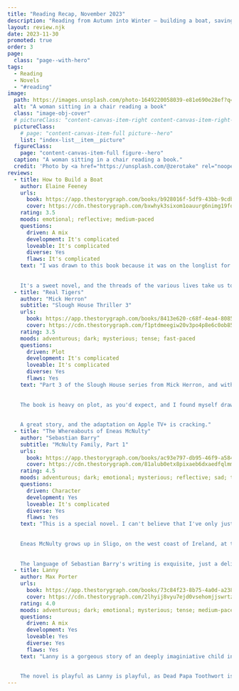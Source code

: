 ```yaml
---
title: "Reading Recap, November 2023"
description: "Reading from Autumn into Winter — building a boat, saving a hostage, never being able to return home, and waking a spirit slumbering in the woods."
layout: review.njk
date: 2023-11-30
promoted: true
order: 3
page:
  class: "page--with-hero"
tags:
  - Reading
  - Novels
  - "#reading"
image:
  path: https://images.unsplash.com/photo-1649220058039-e81e690e28ef?q=80&w=3205&auto=format&fit=crop&ixlib=rb-4.0.3
  alt: "A woman sitting in a chair reading a book"
  class: "image-obj-cover"
  # pictureClass: "content-canvas-item-right content-canvas-item-right--span-3"
  pictureClass:
    # page: "content-canvas-item-full picture--hero"
    list: "index-list__item__picture"
  figureClass:
    page: "content-canvas-item-full figure--hero"
  caption: "A woman sitting in a chair reading a book."
  credit: 'Photo by <a href="https://unsplash.com/@zerotake" rel="noopener nofollow" target="_blank">zero take</a> on <a href="https://unsplash.com/photos/a-woman-sitting-in-a-chair-reading-a-book-M5Fq1UcaUmI" rel="noopener nofollow" target="_blank">Unsplash</a>'
reviews:
  - title: How to Build a Boat
    author: Elaine Feeney
    urls: 
      book: https://app.thestorygraph.com/books/b928016f-5df9-43bb-9cdb-3b88688dbdfc
      cover: https://cdn.thestorygraph.com/bxwhyk3sixom1oauurg6nimg19fo
    rating: 3.5
    moods: emotional; reflective; medium-paced
    questions:
      driven: A mix
      development: It's complicated
      loveable: It's complicated
      diverse: Yes
      flaws: It's complicated
    text: "I was drawn to this book because it was on the longlist for the 2023 Booker Prize. *How to Build a Boat* follows a school pupil, Jamie, and two of his teachers as he tries to navigate the world and make sense of the chaos he experiences. Jamie longs to build a perpetual motion machine, which by his own unique logic, is his means of taking control. To try to help, Jamie's teacher Tess introduces him to Tadgh, the new woodwork teacher, and together they build a traditional Irish boat, a currach.
    
    
    It's a sweet novel, and the threads of the various lives take us to interesing and difficult places. The writing is both lovely and careful, and at its strongest when we are inside Jamie's mind and experience."
  - title: "Real Tigers"
    author: "Mick Herron"
    subtitle: "Slough House Thriller 3"
    urls:
      book: https://app.thestorygraph.com/books/8413e620-c68f-4ea4-8085-12e8ecb1ee19
      cover: https://cdn.thestorygraph.com/f1ptdmeegiw20v3po4p8e6c0ob85
    rating: 3.5
    moods: adventurous; dark; mysterious; tense; fast-paced
    questions:
      driven: Plot
      development: It's complicated
      loveable: It's complicated
      diverse: Yes
      flaws: Yes
    text: "Part 3 of the Slough House series from Mick Herron, and with *Real Tigers* you can feel the author really getting into his stride with the characters and their world.
    
    
    The book is heavy on plot, as you'd expect, and I found myself drawn quickly along in every wise-cracking sentence. Character development is secondary, but we get to learn more about each of the Slow Horses the more time we spend chasing them around London.
    
    
    A great story, and the adaptation on Apple TV+ is cracking."
  - title: "The Whereabouts of Eneas McNulty"
    author: "Sebastian Barry"
    subtitle: "McNulty Family, Part 1"
    urls:
      book: https://app.thestorygraph.com/books/ac93e797-db95-46f9-a584-174e085d6079
      cover: https://cdn.thestorygraph.com/81alub0etx8pixaeb6dxaedfqlmm
    rating: 4.5
    moods: adventurous; dark; emotional; mysterious; reflective; sad; tense; medium-paced
    questions:
      driven: Character
      development: Yes
      loveable: It's complicated
      diverse: Yes
      flaws: Yes
    text: "This is a special novel. I can't believe that I've only just discovered Sebastian Barry this year (reading [*Old God's Time*](/reading/2023/08-august/#old-god's-time) because it was on the 2023 Booker Prize longlist).
    
    
    Eneas McNulty grows up in Sligo, on the west coast of Ireland, at the beginning of the 20th Century. One simple choice of a naive young man during depressed times, to go to work in the British merchant navy, defines the whole of the rest of his life as the rise of Irish nationalism and the struggle for freedom from British rule begets violence and conflict. Returning from the ships to a lack of work and a cold shoulder, Eneas joins the Royal Irish Constabulary, becomes an unfortunate witness to a killing. He's branded traitor and forced to flee Ireland, his home, his family, and Viv, the woman he loves. Though he tries to return later when he hopes that memories have faded, he discovers there will never be a place for him in Sligo.
    
    
    The language of Sebastian Barry's writing is exquisite, just a delight to read from the first word to the last. Every image, every metaphor, every sentence is novel and beautiful and never indulgent. A really wonderful novel. And better still, it's the first part of a trilogy of stories about the McNulty family. Better even than that, I've got the whole of the rest of Sebastian Barry's works to look forward to, as well!"
  - title: Lanny
    author: Max Porter
    urls:
      book: https://app.thestorygraph.com/books/73c84f23-8b75-4a0d-a238-ab1f49cdbebb
      cover: https://cdn.thestorygraph.com/2lhyij8vyu7ejd0vsehomjjswrtz
    rating: 4.0
    moods: adventurous; dark; emotional; mysterious; tense; medium-paced
    questions:
      driven: A mix
      development: Yes
      loveable: Yes
      diverse: Yes
      flaws: Yes
    text: "Lanny is a gorgeous story of an deeply imaginiative child in an ordinary village outside London. He's loved by his devoted mother, by his father who can't seem to get as close, and by an ageing artist who becomes entranced with Lanny's creativity. And he's watched also by Dead Papa Toothwort, an ancient spirit stirring in the ground beneath them all and has seen everything, always in this village outside London.
    
    
    The novel is playful as Lanny is playful, as Dead Papa Toothwort is playful — playing with words (there's numerous places where words are printed in clouds and swirls), playing with the plot and the characters and the idea of novel. It's very wacky at times, and that could be just too much for some. But I really enjoyed it."
---
```

